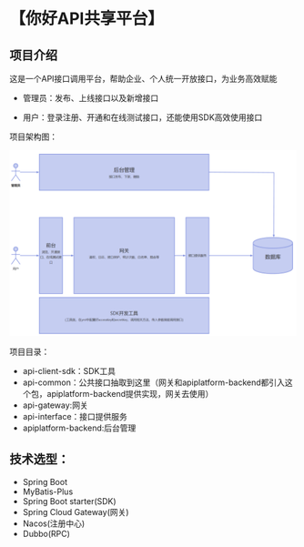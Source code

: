 # 【你好API共享平台】

## 项目介绍
这是一个API接口调用平台，帮助企业、个人统一开放接口，为业务高效赋能

* 管理员：发布、上线接口以及新增接口

* 用户：登录注册、开通和在线测试接口，还能使用SDK高效使用接口

项目架构图：

![img_1.png](architecture.png)

项目目录：

* api-client-sdk：SDK工具
* api-common：公共接口抽取到这里（网关和apiplatform-backend都引入这个包，apiplatform-backend提供实现，网关去使用）
* api-gateway:网关
* api-interface：接口提供服务
* apiplatform-backend:后台管理

## 技术选型：
* Spring Boot
* MyBatis-Plus
* Spring Boot starter(SDK)
* Spring Cloud Gateway(网关)
* Nacos(注册中心)
* Dubbo(RPC)